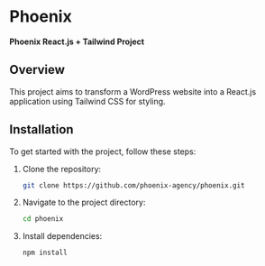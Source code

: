 # Phoenix

**Phoenix React.js + Tailwind Project**

## Overview

This project aims to transform a WordPress website into a React.js application using Tailwind CSS for styling.

## Installation

To get started with the project, follow these steps:

1. Clone the repository:

   ```bash
   git clone https://github.com/phoenix-agency/phoenix.git

2. Navigate to the project directory:
   ```bash
   cd phoenix
   
4. Install dependencies:
   ```bash
   npm install
